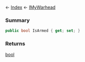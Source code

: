 ← [Index](Api-Index) ← [IMyWarhead](Sandbox.ModAPI.Ingame.IMyWarhead)

### Summary

```csharp
public bool IsArmed { get; set; }
```

### Returns

[bool](System.Boolean)

